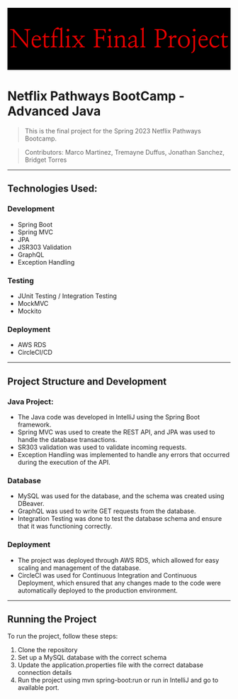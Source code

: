 ![alt text](Netflix_Final_Project.png)
# Netflix Pathways BootCamp - Advanced Java


>This is the final project for the Spring 2023 Netflix Pathways Bootcamp.
 
>Contributors: Marco Martinez, Tremayne Duffus, Jonathan Sanchez, Bridget Torres

---

## Technologies Used: 

### Development
- Spring Boot
- Spring MVC
- JPA
- JSR303 Validation
- GraphQL
- Exception Handling

### Testing
- JUnit Testing / Integration Testing
- MockMVC
- Mockito

### Deployment
- AWS RDS
- CircleCI/CD

---

## Project Structure and Development

### Java Project:
- The Java code was developed in IntelliJ using the Spring Boot framework. 
- Spring MVC was used to create the REST API, and JPA was used to handle the database transactions.
- SR303 validation was used to validate incoming requests.
- Exception Handling was implemented to handle any errors that occurred during the execution of the API.

### Database
- MySQL was used for the database, and the schema was created using DBeaver.
- GraphQL was used to write GET requests from the database.
- Integration Testing was done to test the database schema and ensure that it was functioning correctly.

### Deployment
- The project was deployed through AWS RDS, which allowed for easy scaling and management of the database.
- CircleCI was used for Continuous Integration and Continuous Deployment, which ensured that any changes made to the code were automatically deployed to the production environment.

---

## Running the Project

To run the project, follow these steps:

1. Clone the repository
2. Set up a MySQL database with the correct schema
3. Update the application.properties file with the correct database connection details
4. Run the project using mvn spring-boot:run or run in IntelliJ and go to available port.


